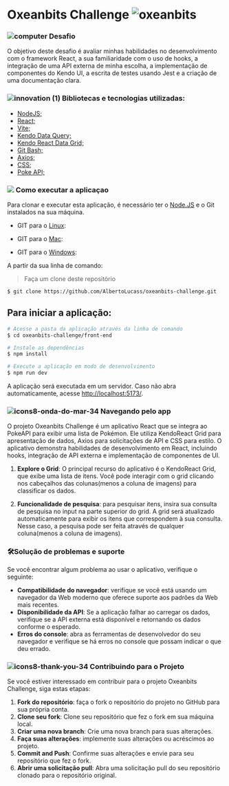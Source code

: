 # Oxeanbits Challenge  ![oxeanbits](https://github.com/AlbertoLucass/Ecoleta/assets/38790522/daec4675-dbbf-462b-a551-ad5c62edf808)

                                                                                                                                                                    
###   ![computer](https://user-images.githubusercontent.com/38790522/87855074-4f825500-c8ec-11ea-8bfb-604cd6efc3ae.png) Desafio
O objetivo deste desafio é avaliar minhas habilidades no desenvolvimento com o framework React, a sua familiaridade com o uso de hooks, a integração de uma API externa de minha escolha, a implementação de componentes do Kendo UI, a escrita de testes usando Jest e a criação de uma documentação clara.


###  ![innovation (1)](https://user-images.githubusercontent.com/38790522/87854016-024eb500-c8e5-11ea-8d88-379cc4341e51.png) Bibliotecas e tecnologias utilizadas: 
- [NodeJS;](https://nodejs.org/en/)
- [React;](https://react.dev/)
- [Vite;](https://vitejs.dev/)
- [Kendo Data Query;](https://www.telerik.com/kendo-react-ui/components/dataquery/)
- [Kendo React Data Grid;](https://www.telerik.com/kendo-react-ui/components/grid/)
- [Git Bash;](https://gitforwindows.org/)
- [Axios;](https://axios-http.com/ptbr/docs/intro)
- [CSS;](https://developer.mozilla.org/pt-BR/docs/Web/CSS)
- [Poke API;](https://pokeapi.co/)

### <img src="https://img.icons8.com/color/30/000000/command-line.png"/> Como executar a aplicaçao
Para clonar e executar esta aplicação, é necessário ter o [Node.JS](https://nodejs.org/en/) e o Git instalados na sua máquina.

- GIT para o [Linux](https://git-scm.com/book/pt-br/v2/Come%C3%A7ando-Instalando-o-Git): 

- GIT para o [Mac](https://git-scm.com/download/mac): 

- GIT para o [Windows](https://gitforwindows.org/): 


 
A partir da sua linha de comando:

>Faça um clone deste repositório

```sh
$ git clone https://github.com/AlbertoLucass/oxeanbits-challenge.git
```

## Para iniciar a aplicação:

```sh
# Acesse a pasta da aplicação através da linha de comando
$ cd oxeanbits-challenge/front-end

# Instale as dependências
$ npm install

# Execute a aplicação em modo de desenvolvimento
$ npm run dev
```

A aplicação será executada em um servidor. Caso não abra automaticamente, acesse [http://localhost:5173/](http://localhost:5173/).


###   ![icons8-onda-do-mar-34](https://github.com/AlbertoLucass/Atividade-02-CG-Renderizacao/assets/38790522/ef1e6079-d07a-41c9-8748-c675c75feaa3) Navegando pelo app

O projeto Oxeanbits Challenge é um aplicativo React que se integra ao PokeAPI para exibir uma lista de Pokémon. Ele utiliza KendoReact Grid para apresentação de dados, Axios para solicitações de API e CSS para estilo. O aplicativo demonstra habilidades de desenvolvimento em React, incluindo hooks, integração de API externa e implementação de componentes de UI.


1. **Explore o Grid**: O principal recurso do aplicativo é o KendoReact Grid, que exibe uma lista de itens. Você pode interagir com o grid clicando nos cabeçalhos das colunas(menos a coluna de imagens) para classificar os dados.

2. **Funcionalidade de pesquisa**: para pesquisar itens, insira sua consulta de pesquisa no input na parte superior do grid. A grid será atualizado automaticamente para exibir os itens que correspondem à sua consulta. Nesse caso, a pesquisa pode ser feita através de qualquer coluna(menos a coluna de imagens).


### 🛠️Solução de problemas e suporte

Se você encontrar algum problema ao usar o aplicativo, verifique o seguinte:

* **Compatibilidade do navegador**: verifique se você está usando um navegador da Web moderno que oferece suporte aos padrões da Web mais recentes.
* **Disponibilidade da API**: Se a aplicação falhar ao carregar os dados, verifique se a API externa está disponível e retornando os dados conforme o esperado.
* **Erros do console**: abra as ferramentas de desenvolvedor do seu navegador e verifique se há erros no console que possam indicar o que deu errado.

### ![icons8-thank-you-34](https://github.com/AlbertoLucass/Atividade-02-CG-Renderizacao/assets/38790522/56a42e0e-c600-4ed4-a086-e0f2ab894f1c) **Contribuindo para o Projeto**

Se você estiver interessado em contribuir para o projeto Oxeanbits Challenge, siga estas etapas:

1. **Fork do repositório**: faça o fork o repositório do projeto no GitHub para sua própria conta.
2. **Clone seu fork**: Clone seu repositório que fez o fork em sua máquina local.
3. **Criar uma nova branch**: Crie uma nova branch para suas alterações.
4. **Faça suas alterações**: implemente suas alterações ou acréscimos ao projeto.
5. **Commit and Push**: Confirme suas alterações e envie para seu repositório que fez o fork.
6. **Abrir uma solicitação pull**: Abra uma solicitação pull do seu repositório clonado para o repositório original.